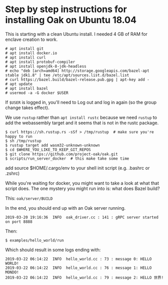 # Step by step instructions for installing Oak on Ubuntu 18.04

This is starting with a clean Ubuntu install. I needed 4 GB of RAM for
enclave creation to work.

```
# apt install git
# apt install docker.io
# apt install curl
# apt install protobuf-compiler
# apt install openjdk-8-jdk-headless
# echo "deb [arch=amd64] http://storage.googleapis.com/bazel-apt stable jdk1.8" | tee /etc/apt/sources.list.d/bazel.list
# curl https://bazel.build/bazel-release.pub.gpg | apt-key add -
# apt update
# apt install bazel
# usermod -a -G docker $USER
```

If `$USER` is logged in, you'll need to Log out and log in again (so the
group change takes effect).

We use `rustup` rather than `apt install rustc` because we need `rustup` to
add the webassembly target and it seems that is not in the rustc
package.

```
$ curl https://sh.rustup.rs -sSf > /tmp/rustup  # make sure you're happy to run
$ sh /tmp/rustup
$ rustup target add wasm32-unknown-unknown
$ cd $WHERE_YOU_LIKE_TO_KEEP_GIT_REPOS
$ git clone https://github.com/project-oak/oak.git
$ scripts/run_server_docker  # this make take some time
```

add source $HOME/.cargo/env to your shell init script (e.g. .bashrc or .zshrc)

While you're waiting for docker, you might want to take a look at what that script does.
The one mystery you might run into is: what does Bazel build?

This: `oak/server/BUILD`

In the end, you should end up with an Oak server running.

```
2019-03-20 19:16:36  INFO  oak_driver.cc : 141 : gRPC server started on port 8888
```

Then:

```
$ examples/hello_world/run
```

Which should result in some logs ending with:

```
2019-03-22 06:14:22  INFO  hello_world.cc : 73 : message 0: HELLO WORLD!
2019-03-22 06:14:22  INFO  hello_world.cc : 76 : message 1: HELLO MONDO!
2019-03-22 06:14:22  INFO  hello_world.cc : 79 : message 2: HELLO 世界!
```
